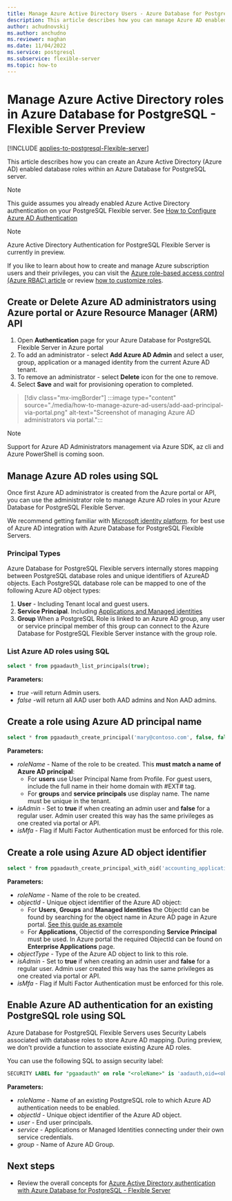 ```yaml
---
title: Manage Azure Active Directory Users - Azure Database for PostgreSQL - Flexible Server
description: This article describes how you can manage Azure AD enabled roles to interact with an Azure Database for PostgreSQL - Flexible Server.
author: achudnovskij
ms.author: anchudno
ms.reviewer: maghan
ms.date: 11/04/2022
ms.service: postgresql
ms.subservice: flexible-server
ms.topic: how-to
---
```


# Manage Azure Active Directory roles in Azure Database for PostgreSQL - Flexible Server Preview

[!INCLUDE [applies-to-postgresql-Flexible-server](../includes/applies-to-postgresql-Flexible-server.md)]

This article describes how you can create an Azure Active Directory (Azure AD) enabled database roles within an Azure Database for PostgreSQL server.

> [!NOTE]  
> This guide assumes you already enabled Azure Active Directory authentication on your PostgreSQL Flexible server.
> See [How to Configure Azure AD Authentication](./how-to-configure-sign-in-azure-ad-authentication.md)

> [!NOTE]  
> Azure Active Directory Authentication for PostgreSQL Flexible Server is currently in preview.

If you like to learn about how to create and manage Azure subscription users and their privileges, you can visit the [Azure role-based access control (Azure RBAC) article](../../role-based-access-control/built-in-roles.md) or review [how to customize roles](../../role-based-access-control/custom-roles.md).

## Create or Delete Azure AD administrators using Azure portal or Azure Resource Manager (ARM) API

1. Open **Authentication** page for your Azure Database for PostgreSQL Flexible Server in Azure portal
1. To add an administrator - select **Add Azure AD Admin**  and select a user, group, application or a managed identity from the current Azure AD tenant.
1. To remove an administrator - select **Delete** icon for the one to remove.
1. Select **Save** and wait for provisioning operation to completed.

> [!div class="mx-imgBorder"]
> :::image type="content" source="./media/how-to-manage-azure-ad-users/add-aad-principal-via-portal.png" alt-text="Screenshot of managing Azure AD administrators via portal.":::

> [!NOTE]  
> Support for Azure AD Administrators management via Azure SDK, az cli and Azure PowerShell is coming soon.

## Manage Azure AD roles using SQL

Once first Azure AD administrator is created from the Azure portal or API, you can use the administrator role to manage Azure AD roles in your Azure Database for PostgreSQL Flexible Server.

We recommend getting familiar with [Microsoft identity platform](../../active-directory/develop/v2-overview.md). for best use of Azure AD integration with Azure Database for PostgreSQL Flexible Servers.

### Principal Types

Azure Database for PostgreSQL Flexible servers internally stores mapping between PostgreSQL database roles and unique identifiers of AzureAD objects.
Each PostgreSQL database role can be mapped to one of the following Azure AD object types:

1. **User** - Including Tenant local and guest users.
1. **Service Principal**. Including [Applications and Managed identities](../../active-directory/develop/app-objects-and-service-principals.md)
1. **Group**  When a PostgreSQL Role is linked to an Azure AD group, any user or service principal member of this group can connect to the Azure Database for PostgreSQL Flexible Server instance with the group role.

### List Azure AD roles using SQL

```sql
select * from pgaadauth_list_principals(true);
```

**Parameters:**
- *true*  -will return Admin users.
- *false* -will return all AAD user both AAD admins and Non AAD admins.

## Create a role using Azure AD principal name

```sql
select * from pgaadauth_create_principal('mary@contoso.com', false, false);
```

**Parameters:**
- *roleName* - Name of the role to be created. This **must match a name of Azure AD principal**:
   - For **users** use User Principal Name from Profile. For guest users, include the full name in their home domain with #EXT# tag.
   - For **groups** and **service principals** use display name. The name must be unique in the tenant.
- *isAdmin* - Set to **true** if when creating an admin user and **false** for a regular user. Admin user created this way has the same privileges as one created via portal or API.
- *isMfa* - Flag if Multi Factor Authentication must be enforced for this role.

## Create a role using Azure AD object identifier

```sql
select * from pgaadauth_create_principal_with_oid('accounting_application', '00000000-0000-0000-0000-000000000000', 'service', false, false);
```

**Parameters:**
- *roleName* - Name of the role to be created.
- *objectId* - Unique object identifier of the Azure AD object:
   - For **Users**, **Groups** and **Managed Identities** the ObjectId can be found by searching for the object name in Azure AD page in Azure portal. [See this guide as example](/partner-center/find-ids-and-domain-names)
   - For **Applications**, Objectid of the corresponding **Service Principal** must be used. In Azure portal the required ObjectId can be found on **Enterprise Applications** page.
- *objectType* - Type of the Azure AD object to link to this role.
- *isAdmin* - Set to **true** if when creating an admin user and **false** for a regular user. Admin user created this way has the same privileges as one created via portal or API.
- *isMfa* - Flag if Multi Factor Authentication must be enforced for this role.

## Enable Azure AD authentication for an existing PostgreSQL role using SQL

Azure Database for PostgreSQL Flexible Servers uses Security Labels associated with database roles to store Azure AD mapping. During preview, we don't provide a function to associate existing Azure AD roles.

You can use the following SQL to assign security label:

```sql
SECURITY LABEL for "pgaadauth" on role "<roleName>" is 'aadauth,oid=<objectId>',type=<user|group|service>,admin';
```

**Parameters:**
- *roleName* - Name of an existing PostgreSQL role to which Azure AD authentication needs to be enabled.
- *objectId* - Unique object identifier of the Azure AD object.
- *user* - End user principals.
- *service* - Applications or Managed Identities connecting under their own service credentials.
- *group* - Name of Azure AD Group.

## Next steps

- Review the overall concepts for [Azure Active Directory authentication with Azure Database for PostgreSQL - Flexible Server](concepts-azure-ad-authentication.md)
